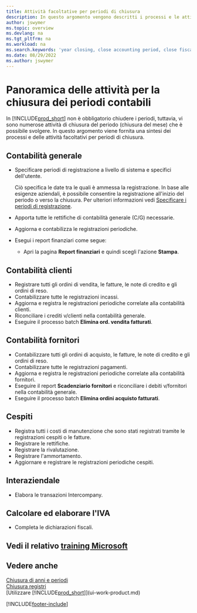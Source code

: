 ```yaml
---
title: Attività facoltative per periodi di chiusura
description: In questo argomento vengono descritti i processi e le attività facoltativi per la chiusura dei periodi contabili in Business Central.
author: jswymer
ms.topic: overview
ms.devlang: na
ms.tgt_pltfrm: na
ms.workload: na
ms.search.keywords: 'year closing, close accounting period, close fiscal year, aging, creditor payments, vendor payments'
ms.date: 08/29/2022
ms.author: jswymer
---
```

# <a name="overview-of-tasks-to-close-accounting-periods" />Panoramica delle attività per la chiusura dei periodi contabili

In [!INCLUDE[prod_short](includes/prod_short.md)] non è obbligatorio chiudere i periodi, tuttavia, vi sono numerose attività di chiusura del periodo (chiusura del mese) che è possibile svolgere. In questo argomento viene fornita una sintesi dei processi e delle attività facoltativi per periodi di chiusura.  

## <a name="general-ledger" />Contabilità generale

* Specificare periodi di registrazione a livello di sistema e specifici dell'utente.  

    Ciò specifica le date tra le quali è ammessa la registrazione. In base alle esigenze aziendali, è possibile consentire la registrazione all'inizio del periodo o verso la chiusura. Per ulteriori informazioni vedi [Specificare i periodi di registrazione](finance-how-specify-posting-periods.md).  
* Apporta tutte le rettifiche di contabilità generale (C/G) necessarie.  
* Aggiorna e contabilizza le registrazioni periodiche.  
  <!--* Process Consolidations-->
* Esegui i report finanziari come segue:  
  * Apri la pagina **Report finanziari** e quindi scegli l'azione **Stampa**.  

## <a name="sales-and-receivables" />Contabilità clienti

* Registrare tutti gli ordini di vendita, le fatture, le note di credito e gli ordini di reso.  
* Contabilizzare tutte le registrazioni incassi.  
* Aggiorna e registra le registrazioni periodiche correlate alla contabilità clienti.  
* Riconciliare i crediti v/clienti nella contabilità generale.  
* Eseguire il processo batch **Elimina ord. vendita fatturati**.  

## <a name="purchases-and-payables" />Contabilità fornitori

* Contabilizzare tutti gli ordini di acquisto, le fatture, le note di credito e gli ordini di reso.  
* Contabilizzare tutte le registrazioni pagamenti.  
* Aggiorna e registra le registrazioni periodiche correlate alla contabilità fornitori.  
* Eseguire il report **Scadenziario fornitori** e riconciliare i debiti v/fornitori nella contabilità generale.  
* Eseguire il processo batch **Elimina ordini acquisto fatturati**.  

## <a name="fixed-assets" />Cespiti

* Registra tutti i costi di manutenzione che sono stati registrati tramite le registrazioni cespiti o le fatture.
* Registrare le rettifiche.
* Registrare la rivalutazione.
* Registrare l'ammortamento.
* Aggiornare e registrare le registrazioni periodiche cespiti.

## <a name="intercompany" />Interaziendale

* Elabora le transazioni Intercompany.

## <a name="calculate-and-process-sales-tax" />Calcolare ed elaborare l'IVA

* Completa le dichiarazioni fiscali.  

## <a name="see-related-microsoft-trainingtrainingmodulesclose-fiscal-year-dynamics-365-business-central" />Vedi il relativo [training Microsoft](/training/modules/close-fiscal-year-dynamics-365-business-central/)

## <a name="see-also" />Vedere anche

[Chiusura di anni e periodi](year-close-years-periods.md)  
[Chiusura registri](year-close-books.md)  
[Utilizzare [!INCLUDE[prod_short](includes/prod_short.md)]](ui-work-product.md)

[!INCLUDE[footer-include](includes/footer-banner.md)]
